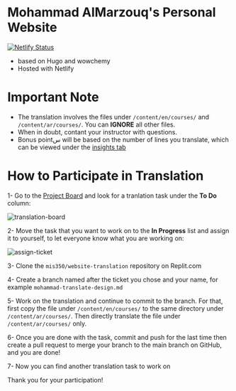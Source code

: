 # Mohammad AlMarzouq's Personal Website

[![Netlify Status](https://api.netlify.com/api/v1/badges/6c880946-9fa1-4e1f-ae9f-10fbf98f47d1/deploy-status)](https://app.netlify.com/sites/malmarz/deploys)

- based on Hugo and wowchemy
- Hosted with Netlify

# Important Note

- The translation involves the files under `/content/en/courses/` and `/content/ar/courses/`. You can **IGNORE** all other files.
- When in doubt, contant your instructor with questions.
- Bonus pointس will be based on the number of lines you translate, which can be viewed under the [insights tab](https://github.com/mis350/website-translation/graphs/contributors)

# How to Participate in Translation

1- Go to the [Project Board](https://github.com/mis350/website-translation/projects/1) and look for a tranlation task under the **To Do** column:

![translation-board](https://user-images.githubusercontent.com/17110015/115769802-a0ac0180-a3b4-11eb-83c5-e40ec10c4718.png)

2- Move the task that you want to work on to the **In Progress** list and assign it to yourself, to let everyone know what you are working on:

![assign-ticket](https://user-images.githubusercontent.com/17110015/115770368-46f80700-a3b5-11eb-8a74-ca67fddfffe0.png)

3- Clone the `mis350/website-translation` repository on Replit.com

4- Create a branch named after the ticket you chose and your name, for example `mohammad-translate-design.md`

5- Work on the translation and continue to commit to the branch. For that, first copy the file under `/content/en/courses/` to the same directory under `/content/ar/courses/`. Then directly translate the file under `/content/ar/courses/` only.

6- Once you are done with the task, commit and push for the last time then create a pull request to merge your branch to the main branch on GitHub, and you are done!

7- Now you can find another translation task to work on


Thank you for your participation!
